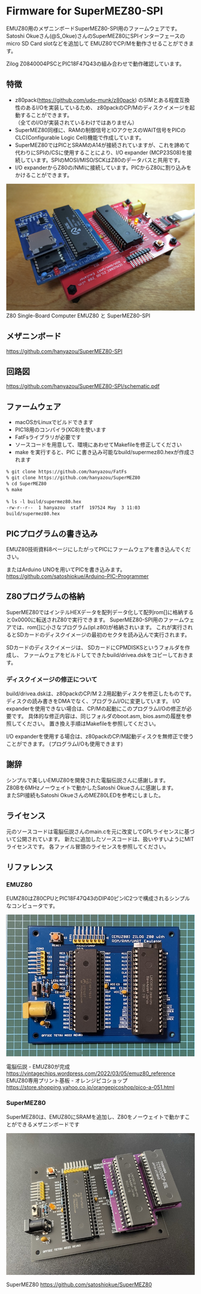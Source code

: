 # Firmware for SuperMEZ80-SPI

EMUZ80用のメザニンボードSuperMEZ80-SPI用のファームウェアです。
Satoshi Okueさん(@S_Okue)さんのSuperMEZ80にSPIインターフェースのmicro SD Card slotなどを追加して
EMUZ80でCP/Mを動作させることができます。

Zilog Z0840004PSCとPIC18F47Q43の組み合わせで動作確認しています。

## 特徴

* z80pack(https://github.com/udo-munk/z80pack) のSIMとある程度互換性のあるI/Oを実装しているため、
z80packのCP/Mのディスクイメージを起動することができます。  
（全てのI/Oが実装されているわけではありません）
* SuperMEZ80同様に、RAMの制御信号とIOアクセスのWAIT信号をPICのCLC(Configurable Logic Cell)機能で作成しています。
* SuperMEZ80ではPICとSRAMのA14が接続されていますが、これを諦めて代わりにSPIの/CSに使用することにより、I/O expander (MCP23S08)を接続しています。SPIのMOSI/MISO/SCKはZ80のデータバスと共用です。
* I/O expanderからZ80の/NMIに接続しています。PICからZ80に割り込みをかけることができます。

![SuperMEZ80-SPI and EMUZ80](imgs/supermez80-spi-and-emuz80.png)  
Z80 Single-Board Computer EMUZ80 と SuperMEZ80-SPI

## メザニンボード
https://github.com/hanyazou/SuperMEZ80-SPI

## 回路図
https://github.com/hanyazou/SuperMEZ80-SPI/schematic.pdf

## ファームウェア

* macOSかLinuxでビルドできます
* PIC18用のコンパイラ(XC8)を使います
* FatFsライブラリが必要です
* ソースコードを用意して、環境にあわせてMakefileを修正してください
* make を実行すると、PIC に書き込み可能なbuild/supermez80.hexが作成されます
```
% git clone https://github.com/hanyazou/FatFs
% git clone https://github.com/hanyazou/SuperMEZ80
% cd SuperMEZ80
% make

% ls -l build/supermez80.hex 
-rw-r--r--  1 hanyazou  staff  197524 May  3 11:03 build/supermez80.hex
```

## PICプログラムの書き込み
EMUZ80技術資料8ページにしたがってPICにファームウェアを書き込んでください。

またはArduino UNOを用いてPICを書き込みます。  
https://github.com/satoshiokue/Arduino-PIC-Programmer

## Z80プログラムの格納
SuperMEZ80ではインテルHEXデータを配列データ化して配列rom[]に格納すると0x0000に転送されZ80で実行できます。
SuperMEZ80-SPI用のファームウェアでは、rom[]に小さなプログラム(ipl.z80)が格納されいます。
これが実行されるとSDカードのディスクイメージの最初のセクタを読み込んで実行されます。

SDカードのディスクイメージは、
SDカードにCPMDISKSというフォルダを作成し、
ファームウェアをビルドしてできたbuild/drivea.dskをコピーしておきます。

### ディスクイメージの修正について
build/drivea.dskは、z80packのCP/M 2.2用起動ディスクを修正したものです。
ディスクの読み書きをDMAでなく、プログラムI/Oに変更しています。
I/O expanderを使用できない場合は、CP/Mの起動にこのプログラムI/Oの修正が必要です。
具体的な修正内容は、同じフォルダのboot.asm, bios.asmの履歴を参照してください。
置き換え手順はMakefileを参照してください。

I/O expanderを使用する場合は、z80packのCP/M起動ディスクを無修正で使うことができます。
(プログラムI/Oも使用できます)

## 謝辞
シンプルで美しいEMUZ80を開発された電脳伝説さんに感謝します。  
Z80Bを6MHzノーウェイトで動かしたSatoshi Okueさんに感謝します。  
またSPI接続もSatoshi OkueさんのMEZ80LEDを参考にしました。  

## ライセンス
元のソースコードは電脳伝説さんのmain.cを元に改変してGPLライセンスに基づいて公開されています。
新たに追加したソースコードは、扱いやすいようにMITライセンスです。
各ファイル冒頭のライセンスを参照してください。

## リファレンス
### EMUZ80
EUMZ80はZ80CPUとPIC18F47Q43のDIP40ピンIC2つで構成されるシンプルなコンピュータです。

![EMUZ80](imgs/IMG_Z80.jpeg)

電脳伝説 - EMUZ80が完成  
https://vintagechips.wordpress.com/2022/03/05/emuz80_reference  
EMUZ80専用プリント基板 - オレンジピコショップ  
https://store.shopping.yahoo.co.jp/orangepicoshop/pico-a-051.html

### SuperMEZ80
SuperMEZ80は、EMUZ80にSRAMを追加し、Z80をノーウェイトで動かすことができるメザニンボードです

![EMUZ80](imgs/IMG_1595.jpeg)

SuperMEZ80
https://github.com/satoshiokue/SuperMEZ80
